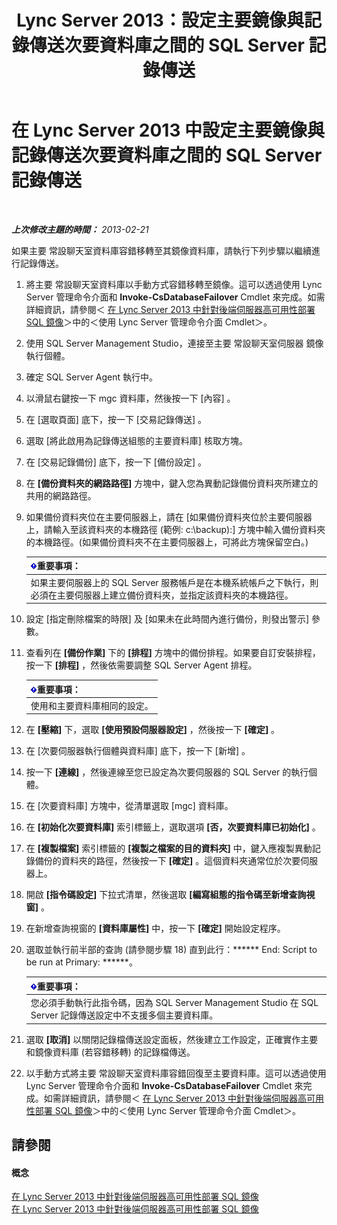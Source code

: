 ﻿---
title: Lync Server 2013：設定主要鏡像與記錄傳送次要資料庫之間的 SQL Server 記錄傳送
TOCTitle: 設定主要鏡像與記錄傳送次要資料庫之間的 SQL Server 記錄傳送
ms:assetid: 4e8e9ce9-4301-47f2-a0c3-669afeb53295
ms:mtpsurl: https://technet.microsoft.com/zh-tw/library/JJ204887(v=OCS.15)
ms:contentKeyID: 49290873
ms.date: 08/10/2015
mtps_version: v=OCS.15
ms.translationtype: HT
---

# 在 Lync Server 2013 中設定主要鏡像與記錄傳送次要資料庫之間的 SQL Server 記錄傳送

 

_**上次修改主題的時間：** 2013-02-21_

如果主要 常設聊天室資料庫容錯移轉至其鏡像資料庫，請執行下列步驟以繼續進行記錄傳送。

1.  將主要 常設聊天室資料庫以手動方式容錯移轉至鏡像。這可以透過使用 Lync Server 管理命令介面和 **Invoke-CsDatabaseFailover** Cmdlet 來完成。如需詳細資訊，請參閱＜ [在 Lync Server 2013 中針對後端伺服器高可用性部署 SQL 鏡像](lync-server-2013-deploying-sql-mirroring-for-back-end-server-high-availability.md)＞中的＜使用 Lync Server 管理命令介面 Cmdlet＞。

2.  使用 SQL Server Management Studio，連接至主要 常設聊天室伺服器 鏡像執行個體。

3.  確定 SQL Server Agent 執行中。

4.  以滑鼠右鍵按一下 mgc 資料庫，然後按一下 \[內容\] 。

5.  在 \[選取頁面\] 底下，按一下 \[交易記錄傳送\] 。

6.  選取 \[將此啟用為記錄傳送組態的主要資料庫\] 核取方塊。

7.  在 \[交易記錄備份\] 底下，按一下 \[備份設定\] 。

8.  在 **\[備份資料夾的網路路徑\]** 方塊中，鍵入您為異動記錄備份資料夾所建立的共用的網路路徑。

9.  如果備份資料夾位在主要伺服器上，請在 \[如果備份資料夾位於主要伺服器上，請輸入至該資料夾的本機路徑 (範例: c:\\backup):\] 方塊中輸入備份資料夾的本機路徑。(如果備份資料夾不在主要伺服器上，可將此方塊保留空白。)
    
    <table>
    <thead>
    <tr class="header">
    <th><img src="images/Gg412908.important(OCS.15).gif" title="important" alt="important" />重要事項：</th>
    </tr>
    </thead>
    <tbody>
    <tr class="odd">
    <td>如果主要伺服器上的 SQL Server 服務帳戶是在本機系統帳戶之下執行，則必須在主要伺服器上建立備份資料夾，並指定該資料夾的本機路徑。</td>
    </tr>
    </tbody>
    </table>


10. 設定 \[指定刪除檔案的時限\] 及 \[如果未在此時間內進行備份，則發出警示\] 參數。

11. 查看列在 **\[備份作業\]** 下的 **\[排程\]** 方塊中的備份排程。如果要自訂安裝排程，按一下 **\[排程\]** ，然後依需要調整 SQL Server Agent 排程。
    
    <table>
    <thead>
    <tr class="header">
    <th><img src="images/Gg412908.important(OCS.15).gif" title="important" alt="important" />重要事項：</th>
    </tr>
    </thead>
    <tbody>
    <tr class="odd">
    <td>使用和主要資料庫相同的設定。</td>
    </tr>
    </tbody>
    </table>


12. 在 **\[壓縮\]** 下，選取 **\[使用預設伺服器設定\]** ，然後按一下 **\[確定\]** 。

13. 在 \[次要伺服器執行個體與資料庫\] 底下，按一下 \[新增\] 。

14. 按一下 **\[連線\]** ，然後連線至您已設定為次要伺服器的 SQL Server 的執行個體。

15. 在 \[次要資料庫\] 方塊中，從清單選取 \[mgc\] 資料庫。

16. 在 **\[初始化次要資料庫\]** 索引標籤上，選取選項 **\[否，次要資料庫已初始化\]** 。

17. 在 **\[複製檔案\]** 索引標籤的 **\[複製之檔案的目的資料夾\]** 中，鍵入應複製異動記錄備份的資料夾的路徑，然後按一下 **\[確定\]** 。這個資料夾通常位於次要伺服器上。

18. 開啟 **\[指令碼設定\]** 下拉式清單，然後選取 **\[編寫組態的指令碼至新增查詢視窗\]** 。

19. 在新增查詢視窗的 **\[資料庫屬性\]** 中，按一下 **\[確定\]** 開始設定程序。

20. 選取並執行前半部的查詢 (請參閱步驟 18) 直到此行：\*\*\*\*\*\* End: Script to be run at Primary: \*\*\*\*\*\*。
    
    <table>
    <thead>
    <tr class="header">
    <th><img src="images/Gg412908.important(OCS.15).gif" title="important" alt="important" />重要事項：</th>
    </tr>
    </thead>
    <tbody>
    <tr class="odd">
    <td>您必須手動執行此指令碼，因為 SQL Server Management Studio 在 SQL Server 記錄傳送設定中不支援多個主要資料庫。</td>
    </tr>
    </tbody>
    </table>


21. 選取 **\[取消\]** 以關閉記錄檔傳送設定面板，然後建立工作設定，正確實作主要和鏡像資料庫 (若容錯移轉) 的記錄檔傳送。

22. 以手動方式將主要 常設聊天室資料庫容錯回復至主要資料庫。這可以透過使用 Lync Server 管理命令介面和 **Invoke-CsDatabaseFailover** Cmdlet 來完成。如需詳細資訊，請參閱＜ [在 Lync Server 2013 中針對後端伺服器高可用性部署 SQL 鏡像](lync-server-2013-deploying-sql-mirroring-for-back-end-server-high-availability.md)＞中的＜使用 Lync Server 管理命令介面 Cmdlet＞。

## 請參閱

#### 概念

[在 Lync Server 2013 中針對後端伺服器高可用性部署 SQL 鏡像](lync-server-2013-deploying-sql-mirroring-for-back-end-server-high-availability.md)  
[在 Lync Server 2013 中針對後端伺服器高可用性部署 SQL 鏡像](lync-server-2013-deploying-sql-mirroring-for-back-end-server-high-availability.md)

